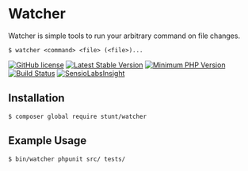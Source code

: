 # Watcher

Watcher is simple tools to run your arbitrary command on file changes.

```
$ watcher <command> <file> (<file>)...
```

[![GitHub license](https://img.shields.io/badge/license-MIT-blue.svg)](https://raw.githubusercontent.com/Stunt/watcher/master/LICENSE)
[![Latest Stable Version](https://img.shields.io/packagist/v/stunt/watcher.svg?style=flat-square)](https://packagist.org/packages/stunt/watcher)
[![Minimum PHP Version](https://img.shields.io/badge/php-%3E%3D%205.5.9-8892BF.svg?style=flat-square)](https://php.net/)
[![Build Status](https://travis-ci.org/Stunt/watcher.svg?branch=master)](https://travis-ci.org/Stunt/watcher)
[![SensioLabsInsight](https://insight.sensiolabs.com/projects/766f28cd-7811-4b53-b2fb-974332d59023/mini.png)](https://insight.sensiolabs.com/projects/766f28cd-7811-4b53-b2fb-974332d59023)

## Installation

```
$ composer global require stunt/watcher
```

## Example Usage

```
$ bin/watcher phpunit src/ tests/
```
